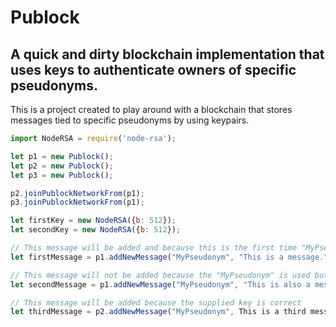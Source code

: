 # Publock
## A quick and dirty blockchain implementation that uses keys to authenticate owners of specific pseudonyms.

This is a project created to play around with a blockchain that stores messages tied to specific pseudonyms by using keypairs.

```javascript
import NodeRSA = require('node-rsa');

let p1 = new Publock();
let p2 = new Publock();
let p3 = new Publock();

p2.joinPublockNetworkFrom(p1);
p3.joinPublockNetworkFrom(p1);

let firstKey = new NodeRSA({b: 512});
let secondKey = new NodeRSA({b: 512});

// This message will be added and because this is the first time "MyPseudonym" is used, the pseudonym will be tied to the supplied key
let firstMessage = p1.addNewMessage("MyPseudonym", "This is a message.", "", firstKey);

// This message will not be added because the "MyPseudonym" is used but an incorrect key is supplied
let secondMessage = p1.addNewMessage("MyPseudonym", "This is also a message.", "", secondKey);

// This message will be added because the supplied key is correct
let thirdMessage = p2.addNewMessage("MyPseudonym", This is a third message.", "", firstKey);
```

